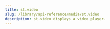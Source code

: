 ```yaml
---
title: st.video
slug: /library/api-reference/media/st.video
description: st.video displays a video player.
---
```


<Autofunction function="streamlit.video" />
